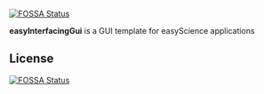 [![FOSSA Status](https://app.fossa.com/api/projects/git%2Bgithub.com%2FtempScience%2FeasyAppLogic.svg?type=shield)](https://app.fossa.com/projects/git%2Bgithub.com%2FtempScience%2FeasyAppLogic?ref=badge_shield)

**easyInterfacingGui** is a GUI template for easyScience applications


## License
[![FOSSA Status](https://app.fossa.com/api/projects/git%2Bgithub.com%2FtempScience%2FeasyAppLogic.svg?type=large)](https://app.fossa.com/projects/git%2Bgithub.com%2FtempScience%2FeasyAppLogic?ref=badge_large)